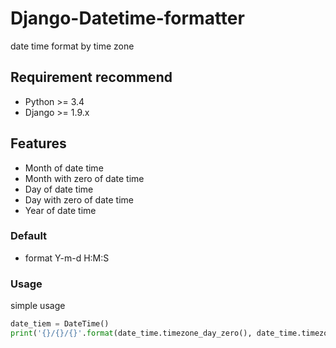 # Django-Datetime-formatter
date time format by time zone

## Requirement recommend
- Python >= 3.4
- Django >= 1.9.x

## Features
- Month of date time
- Month with zero of date time
- Day of date time
- Day with zero of date time
- Year of date time

### Default
- format Y-m-d H:M:S

### Usage
simple usage

```python
date_tiem = DateTime()
print('{}/{}/{}'.format(date_time.timezone_day_zero(), date_time.timezone_month_zero(), date_time.timezone_year()))
```
